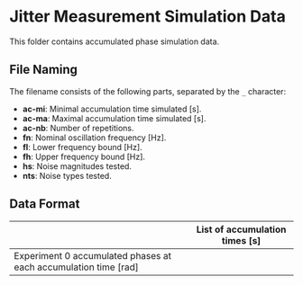 # Jitter Measurement Simulation Data

This folder contains accumulated phase simulation data.

## File Naming

The filename consists of the following parts, separated by the `_` character:
- **ac-mi**: Minimal accumulation time simulated [s].
- **ac-ma**: Maximal accumulation time simulated [s].
- **ac-nb**: Number of repetitions.
- **fn**: Nominal oscillation frequency [Hz].
- **fl**: Lower frequency bound [Hz].
- **fh**: Upper frequency bound [Hz].
- **hs**: Noise magnitudes tested.
- **nts**: Noise types tested.

## Data Format

| | List of accumulation times [s] |
|-|--------------------------------|
| Experiment 0 accumulated phases at each accumulation time [rad] |